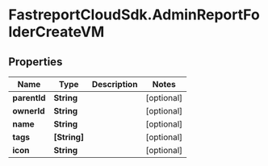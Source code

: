 # FastreportCloudSdk.AdminReportFolderCreateVM

## Properties

Name | Type | Description | Notes
------------ | ------------- | ------------- | -------------
**parentId** | **String** |  | [optional] 
**ownerId** | **String** |  | [optional] 
**name** | **String** |  | [optional] 
**tags** | **[String]** |  | [optional] 
**icon** | **String** |  | [optional] 


